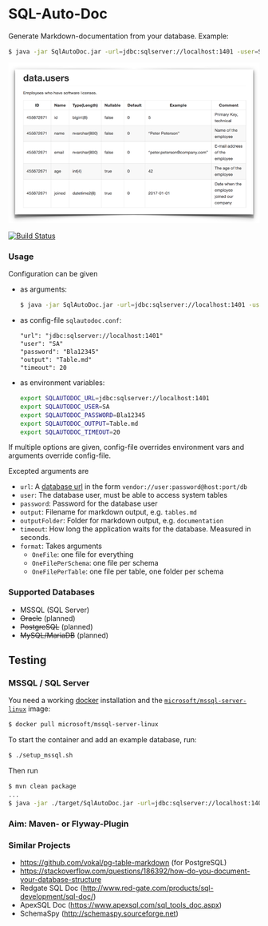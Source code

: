 # SQL-Auto-Doc

Generate Markdown-documentation from your database. Example:

```bash
$ java -jar SqlAutoDoc.jar -url=jdbc:sqlserver://localhost:1401 -user=SA -password=Bla12345 -output=tables.md -timeout=30 outputFolder=Examples
```

![](screenshot.png)

[![Build Status](https://travis-ci.org/JannikArndt/sql-auto-doc.svg?branch=master)](https://travis-ci.org/JannikArndt/sql-auto-doc)

### Usage
Configuration can be given

- as arguments: 
    ```bash
    $ java -jar SqlAutoDoc.jar -url=jdbc:sqlserver://localhost:1401 -user=SA -password=Bla12345 -output=tables.md -timeout=20
    ```
- as config-file `sqlautodoc.conf`: 
    ```hocon
    "url": "jdbc:sqlserver://localhost:1401"
    "user": "SA"
    "password": "Bla12345"
    "output": "Table.md"
    "timeout": 20
    ```
- as environment variables: 
    ```bash
    export SQLAUTODOC_URL=jdbc:sqlserver://localhost:1401
    export SQLAUTODOC_USER=SA
    export SQLAUTODOC_PASSWORD=Bla12345
    export SQLAUTODOC_OUTPUT=Table.md
    export SQLAUTODOC_TIMEOUT=20
    ```

If multiple options are given, config-file overrides environment vars and arguments override config-file.

Excepted arguments are

- `url`: A [database url](http://slick.lightbend.com/doc/3.2.1/database.html#using-a-database-url) in the form `vendor://user:password@host:port/db`
- `user`: The database user, must be able to access system tables
- `password`: Password for the database user
- `output`: Filename for markdown output, e.g. `tables.md`
- `outputFolder`: Folder for markdown output, e.g. `documentation`
- `timeout`: How long the application waits for the database. Measured in seconds.
- `format`: Takes arguments 
    - `OneFile`: one file for everything
    - `OneFilePerSchema`: one file per schema
    - `OneFilePerTable`: one file per table, one folder per schema

### Supported Databases

- MSSQL (SQL Server)
- ~~Oracle~~ (planned)
- ~~PostgreSQL~~ (planned)
- ~~MySQL/MariaDB~~ (planned)

## Testing

### MSSQL / SQL Server

You need a working [docker](https://www.docker.com) installation and the [`microsoft/mssql-server-linux`](https://hub.docker.com/r/microsoft/mssql-server-linux/) image:
```bash
$ docker pull microsoft/mssql-server-linux
``` 

To start the container and add an example database, run:

```bash
$ ./setup_mssql.sh
``` 

Then run

```bash
$ mvn clean package
...
$ java -jar ./target/SqlAutoDoc.jar -url=jdbc:sqlserver://localhost:1401 -user=SA -password=Bla12345 -output=tables.md -timeout=20 -outputFolder=Examples
```

### Aim: Maven- or Flyway-Plugin

### Similar Projects

- https://github.com/vokal/pg-table-markdown (for PostgreSQL)
- https://stackoverflow.com/questions/186392/how-do-you-document-your-database-structure
- Redgate SQL Doc (http://www.red-gate.com/products/sql-development/sql-doc/)
- ApexSQL Doc (https://www.apexsql.com/sql_tools_doc.aspx)
- SchemaSpy (http://schemaspy.sourceforge.net)

